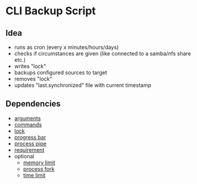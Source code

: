 # CLI Backup Script

## Idea

* runs as cron (every x minutes/hours/days)
* checks if circumstances are given (like connected to a samba/nfs share etc.)
* writes "lock"
* backups configured sources to target
* removes "lock"
* updates "last.synchronized" file with current timestamp

## Dependencies

* [arguments](https://github.com/bazzline/php_component_cli_arguments)
* [commands](https://github.com/bazzline/php_component_command_collection)
* [lock](https://github.com/stevleibelt/php_component_lock)
* [progress bar](https://github.com/bazzline/php_component_cli_progress_bar)
* [process pipe](https://github.com/bazzline/php_component_process_pipe)
* [requirement](https://github.com/bazzline/php_component_requirement)
* optional
    * [memory limit](https://github.com/bazzline/php_component_memory_limit_manager)
    * [process fork](https://github.com/bazzline/php_component_process_fork_manager)
    * [time limit](https://github.com/bazzline/php_component_time_limit_manager)
